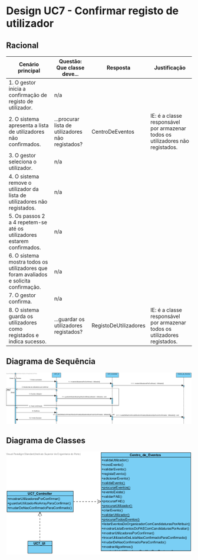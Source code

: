 # Design UC7 - Confirmar registo de utilizador

## Racional ##


| Cenário principal                                                                     | Questão: Que classe deve...                 | Resposta          | Justificação                                                                   |
|---------------------------------------------------------------------------------------|---------------------------------------------|-------------------|--------------------------------------------------------------------------------|
| 1. O gestor inicia a confirmação de registo de utilizador.                            | n/a                                         |                   |                                                                                |
| 2. O sistema apresenta a lista de utilizadores não confirmados.                       | ...procurar lista de utilizadores não registados? | CentroDeEventos | IE: é a classe responsável por armazenar todos os utilizadores não registados. |
| 3. O gestor seleciona o utilizador.                                                   | n/a                                         |                   |                                                                                |
| 4. O sistema remove o utilizador da lista de utilizadores não registados.             | n/a                                         |                   |                                                                                |
| 5. Os passos 2 a 4 repetem-se até os utilizadores estarem confirmados.                | n/a                                         |                   |                                                                                |
| 6. O sistema mostra todos os utilizadores que foram avaliados e solicita confirmação. | n/a                                         |                   |                                                                                |
| 7. O gestor confirma.                                                                 | n/a                                         |                   |                                                                                |
| 8. O sistema guarda os utilizadores como registados e indica sucesso.                 | ...guardar os utilizadores registados?      | RegistoDeUtilizadores | IE: é a classe responsável por armazenar todos os utilizadores registados.     |


##	Diagrama de Sequência ##
![UC7-Confirmar_Utilizador-SD.png](../Imagens/Design/UC7-Confirmar_Utilizador-SD.png)


##	Diagrama de Classes ##
![UC7-Confirmar_Utilizador-ClassDiagram.png](../Imagens/Design/UC7-Confirmar_Utilizador-ClassDiagram.png)
